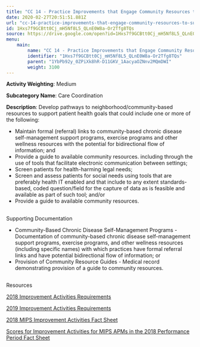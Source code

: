 ```yaml
---
title: "CC 14 - Practice Improvements that Engage Community Resources to Support Patient Health Goals"
date: 2020-02-27T20:51:51.881Z
url: "cc-14-practice-improvements-that-engage-community-resources-to-support-patient-health-goals.md"
id: 1Hxs7f9GCBtt0Cj_mH5Nf8L5_QLnE0W8a-Or2Tfg8TQs
source: https://drive.google.com/open?id=1Hxs7f9GCBtt0Cj_mH5Nf8L5_QLnE0W8a-Or2Tfg8TQs
menu:
    main:
        name: "CC 14 - Practice Improvements that Engage Community Resources to Support Patient Health Goals"
        identifier: "1Hxs7f9GCBtt0Cj_mH5Nf8L5_QLnE0W8a-Or2Tfg8TQs"
        parent: "1YbPb92y_0ZPiXk8hR-D11GKV_1AacyaOZNnv2MQmDWI"
        weight: 3100
---
```









**Activity Weighting**: Medium

**Subcategory Name**: Care Coordination

**Description**: Develop pathways to neighborhood/community-based resources to support patient health goals that could include one or more of the following:

* Maintain formal (referral) links to community-based chronic disease self-management support programs, exercise programs and other wellness resources with the potential for bidirectional flow of information; and 
* Provide a guide to available community resources. including through the use of tools that facilitate electronic communication between settings;
* Screen patients for health-harming legal needs;
* Screen and assess patients for social needs using tools that are preferably health IT enabled and that include to any extent standards-based, coded question/field for the capture of data as is feasible and available as part of such tool; and/or
* Provide a guide to available community resources.







## 

Supporting Documentation

* Community-Based Chronic Disease Self-Management Programs - Documentation of community-based chronic disease self-management support programs, exercise programs, and other wellness resources (including specific names) with which practices have formal referral links and have potential bidirectional flow of information; or 
* Provision of Community Resource Guides - Medical record demonstrating provision of a guide to community resources.







## 

Resources

[2018 Improvement Activities Requirements](https://qpp.cms.gov/mips/improvement-activities?py=2018)

[2019 Improvement Activities Requirements](https://qpp.cms.gov/mips/improvement-activities?py=2019)

[2018 MIPS Improvement Activities Fact Sheet](https://qpp.cms.gov/resource/2018%20MIPS%20Improvement%20Activities%20Fact%20Sheet)

[Scores for Improvement Activities for MIPS APMs in the 2018 Performance Period Fact Sheet](https://qpp.cms.gov/resource/2018%20MIPS%20APMs%20improvement%20Activities%20scores%20fact%20sheet)

